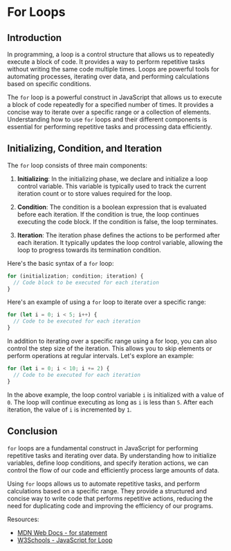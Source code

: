 # For Loops

## Introduction

In programming, a loop is a control structure that allows us to repeatedly execute a block of code. It provides a way to perform repetitive tasks without writing the same code multiple times. Loops are powerful tools for automating processes, iterating over data, and performing calculations based on specific conditions.

The `for` loop is a powerful construct in JavaScript that allows us to execute a block of code repeatedly for a specified number of times. It provides a concise way to iterate over a specific range or a collection of elements. Understanding how to use `for` loops and their different components is essential for performing repetitive tasks and processing data efficiently.

## Initializing, Condition, and Iteration

The `for` loop consists of three main components:

1. **Initializing**: In the initializing phase, we declare and initialize a loop control variable. This variable is typically used to track the current iteration count or to store values required for the loop.

2. **Condition**: The condition is a boolean expression that is evaluated before each iteration. If the condition is true, the loop continues executing the code block. If the condition is false, the loop terminates.

3. **Iteration**: The iteration phase defines the actions to be performed after each iteration. It typically updates the loop control variable, allowing the loop to progress towards its termination condition.

Here's the basic syntax of a `for` loop:

```javascript
for (initialization; condition; iteration) {
  // Code block to be executed for each iteration
}
```

Here's an example of using a `for` loop to iterate over a specific range:

```javascript
for (let i = 0; i < 5; i++) {
  // Code to be executed for each iteration
}
```

In addition to iterating over a specific range using a for loop, you can also control the step size of the iteration. This allows you to skip elements or perform operations at regular intervals. Let's explore an example:

```javascript
for (let i = 0; i < 10; i += 2) {
  // Code to be executed for each iteration
}
```

In the above example, the loop control variable `i` is initialized with a value of `0`. The loop will continue executing as long as `i` is less than `5`. After each iteration, the value of `i` is incremented by `1`.

## Conclusion

`for` loops are a fundamental construct in JavaScript for performing repetitive tasks and iterating over data. By understanding how to initialize variables, define loop conditions, and specify iteration actions, we can control the flow of our code and efficiently process large amounts of data.

Using `for` loops allows us to automate repetitive tasks, and perform calculations based on a specific range. They provide a structured and concise way to write code that performs repetitive actions, reducing the need for duplicating code and improving the efficiency of our programs.

Resources:
- [MDN Web Docs - for statement](https://developer.mozilla.org/en-US/docs/Web/JavaScript/Reference/Statements/for)
- [W3Schools - JavaScript for Loop](https://www.w3schools.com/js/js_loop_for.asp)
